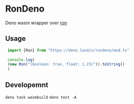 # RonDeno
Deno wasm wrapper over [ron](https://github.com/ron-rs/ron)

## Usage
```ts
 import {Ron} from "https://deno.land/x/rondeno/mod.ts"
 
 console.log(
 (new Ron("(boolean: true, float: 1.23)")).toString()
 )
```

## Developemnt

`deno task wasmbuild`
`deno test -A`
